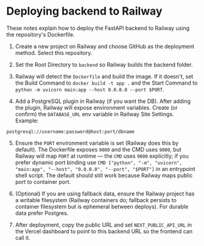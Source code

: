 # Deploying backend to Railway

These notes explain how to deploy the FastAPI backend to Railway using the repository's Dockerfile.

1. Create a new project on Railway and choose GitHub as the deployment method. Select this repository.

2. Set the Root Directory to `backend` so Railway builds the backend folder.

3. Railway will detect the `Dockerfile` and build the image. If it doesn't, set the Build Command to `docker build -t app .` and the Start Command to `python -m uvicorn main:app --host 0.0.0.0 --port $PORT`.

4. Add a PostgreSQL plugin in Railway (if you want the DB). After adding the plugin, Railway will expose environment variables. Create (or confirm) the `DATABASE_URL` env variable in Railway Site Settings. Example:

```
postgresql://username:password@host:port/dbname
```

5. Ensure the `PORT` environment variable is set (Railway does this by default). The Dockerfile exposes `9000` and the CMD uses `9000`, but Railway will map `PORT` at runtime — the `CMD` uses `9000` explicitly; if you prefer dynamic port binding use `CMD ["python", "-m", "uvicorn", "main:app", "--host", "0.0.0.0", "--port", "$PORT"]` in an entrypoint shell script. The default should still work because Railway maps public port to container port.

6. (Optional) If you are using fallback data, ensure the Railway project has a writable filesystem (Railway containers do; fallback persists to container filesystem but is ephemeral between deploys). For durable data prefer Postgres.

7. After deployment, copy the public URL and set `NEXT_PUBLIC_API_URL` in the Vercel dashboard to point to this backend URL so the frontend can call it.
